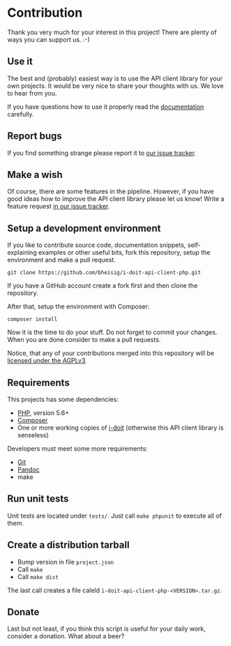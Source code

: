 #   Contribution

Thank you very much for your interest in this project! There are plenty of ways you can support us. :-)


##  Use it

The best and (probably) easiest way is to use the API client library for your own projects. It would be very nice to share your thoughts with us. We love to hear from you.

If you have questions how to use it properly read the [documentation](Readme.md) carefully.


##  Report bugs

If you find something strange please report it to [our issue tracker](https://github.com/bheisig/i-doit-api-client-php/issues).


##  Make a wish

Of course, there are some features in the pipeline. However, if you have good ideas how to improve the API client library please let us know! Write a feature request [in our issue tracker](https://github.com/bheisig/i-doit-cli/issues).


##  Setup a development environment

If you like to contribute source code, documentation snippets, self-explaining examples or other useful bits, fork this repository, setup the environment and make a pull request.

~~~ {.bash}
git clone https://github.com/bheisig/i-doit-api-client-php.git
~~~

If you have a GitHub account create a fork first and then clone the repository.

After that, setup the environment with Composer:

~~~ {.bash}
composer install
~~~

Now it is the time to do your stuff. Do not forget to commit your changes. When you are done consider to make a pull requests.

Notice, that any of your contributions merged into this repository will be [licensed under the AGPLv3](COPYING).


##  Requirements

This projects has some dependencies:

*   [PHP](https://php.net/), version 5.6+
*   [Composer](https://getcomposer.org/)
*   One or more working copies of [i-doit](https://i-doit.com/) (otherwise this API client library is senseless)

Developers must meet some more requirements:

*   [Git](https://git-scm.com/)
*   [Pandoc](https://pandoc.org/)
*   make


##  Run unit tests

Unit tests are located under `tests/`. Just call `make phpunit` to execute all of them.


##  Create a distribution tarball

*   Bump version in file `project.json`
*   Call `make`
*   Call `make dist`

The last call creates a file caleld `i-doit-api-client-php-<VERSION>.tar.gz`.


##  Donate

Last but not least, if you think this script is useful for your daily work, consider a donation. What about a beer?
